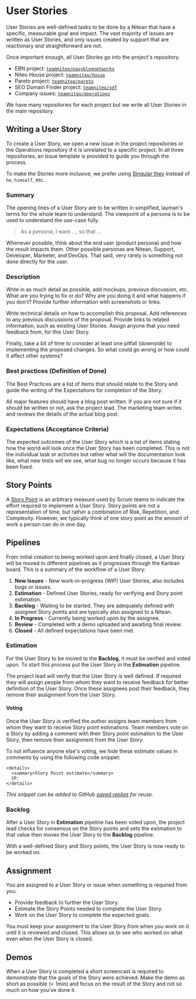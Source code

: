 # User Stories

User Stories are well-defined tasks to be done by a Nitean that have a specific, measurable goal and impact. The vast majority of issues are written as User Stories, and only issues created by support that are reactionary and straightforward are not.

Once important enough, all User Stories go into the project's repository.
- EBN project: [`teamniteo/easyblognetworks`](https://github.com/teamniteo/easyblognetworks/)
- Niteo House project: [`teamniteo/house`](https://github.com/teamniteo/house/)
- Pareto project: [`teamniteo/pareto`](https://github.com/teamniteo/pareto/)
- SEO Domain Finder project: [`teamniteo/sdf`](https://github.com/teamniteo/sdf/)
- Company issues: [`teamniteo/operations`](https://github.com/teamniteo/operations/)

We have many repositories for each project but we write all User Stories in the main repository.

## Writing a User Story

To create a User Story, we open a new issue in the project repositories or the Operations repository if it is unrelated to a specific project. In all three repositories, an issue template is provided to guide you through the process.

To make the Stories more inclusive, we prefer using [Singular they](https://en.wikipedia.org/wiki/Singular_they) instead of `he`, `himself`, etc.

### Summary

The opening lines of a User Story are to be written in simplified, layman's terms for the whole team to understand. The viewpoint of a persona is to be used to understand the use-case fully.

 > As a *persona*, I want ..., so that ...

Whenever possible, think about the end user (product persona) and how the result impacts them. Other possible personas are Nitean, Support, Developer, Marketer, and DevOps. That said, very rarely is something not done directly for the user.

### Description

Write in as much detail as possible, add mockups, previous discussion, etc. What are you trying to fix or do? Why are you doing it and what happens if you don't? Provide further information with screenshots or links.

Write technical details on how to accomplish this proposal. Add references to any previous discussions of the proposal. Provide links to related information, such as existing User Stories. Assign anyone that you need feedback from, for this User Story.

Finally, take a bit of time to consider at least one pitfall (downside) to implementing the proposed changes. So what could go wrong or how could it affect other systems?

### Best practices (Definition of Done)

The Best Practices are a list of items that should relate to the Story and guide the writing of the Expectations for completion of the Story.

All major features should have a blog post written. If you are not sure if it should be written or not, ask the project lead. The marketing team writes and reviews the details of the actual blog post.

### Expectations (Acceptance Criteria)

The expected outcomes of the User Story which is a list of items stating how the world will look once the User Story has been completed. This is not the individual task or activities but rather what will the documentation look like, what new tests will we see, what bug no longer occurs because it has been fixed.

## Story Points

A [Story Point](https://agilefaq.wordpress.com/2007/11/13/what-is-a-story-point/) is an arbitrary measure used by Scrum teams to indicate the effort required to implement a User Story. Story points are not a representation of time, but rather a combination of Risk, Repetition, and Complexity. However, we typically think of one story point as the amount of work a person can do in one day.

## Pipelines

From initial creation to being worked upon and finally closed, a User Story will be moved to different pipelines as it progresses through the Kanban board. This is a summary of the workflow of a User Story:

1. **New Issues** - New work-in-progress (WIP) User Stories, also includes bugs or issues.
1. **Estimation** - Defined User Stories, ready for verifying and Story point estimation.
1. **Backlog** - Waiting to be started. They are adequately defined with assigned Story points and are typically also assigned to a Nitean.
1. **In Progress** - Currently being worked upon by the assignee.
1. **Review** - Completed with a demo uploaded and awaiting final review.
1. **Closed** - All defined expectations have been met.

### Estimation

For the User Story to be moved to the **Backlog**, it must be verified and voted upon. To start this process put the User Story in the **Estimation** pipeline.

The project lead will verify that the User Story is well defined. If required they will assign people from whom they want to receive feedback for better definition of the User Story. Once these assignees post their feedback, they remove their assignment from the User Story.

#### Voting

Once the User Story is verified the author assigns team members from whom they want to receive Story point estimations. Team members vote on a Story by adding a comment with their Story point estimation to the User Story, then remove their assignment from the User Story.

To not influence anyone else's voting, we hide these estimate values in comments by using the following code snippet:

```
<details>
  <summary>Story Point estimate</summary>
  SP:
</details>
```

*This snippet can be added to GitHub [saved replies](https://github.com/settings/replies) for reuse.*

### Backlog

After a User Story in **Estimation** pipeline has been voted upon, the project lead checks for consensus on the Story points and sets the estimation to that value then moves the User Story to the **Backlog** pipeline.

With a well-defined Story and Story points, the User Story is now ready to be worked on.


## Assignment

You are assigned to a User Story or issue when something is required from you:

- Provide feedback to further the User Story.
- Estimate the Story Points needed to complete the User Story.
- Work on the User Story to complete the expected goals.

You must keep your assignment to the User Story from when you work on it until it is reviewed and closed. This allows us to see who worked on what even when the User Story is closed.

## Demos

When a User Story is completed a short screencast is required to demonstrate that the goals of the Story were achieved. Make the demo as short as possible (< 1min) and focus on the result of the Story and not so much on how you've done it.
